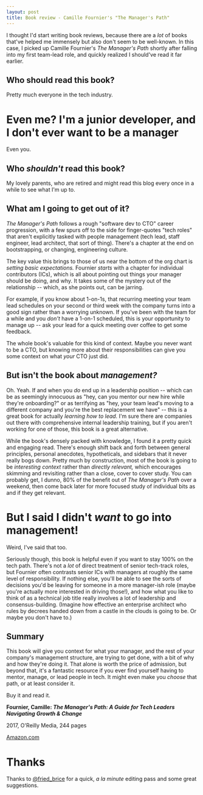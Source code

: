 ```yaml
---
layout: post
title: Book review - Camille Fournier's "The Manager's Path"
---
```


I thought I'd start writing book reviews, because there are a _lot_ of
books that've helped me immensely but also don't seem to be well-known.
In this case, I picked up Camille Fournier's _The Manager's Path_
shortly after falling into my first team-lead role, and quickly realized
I should've read it far earlier.

## Who should read this book?
Pretty much everyone in the tech industry.

# Even me? I'm a junior developer, and I don't ever want to be a manager
Even you.

## Who _shouldn't_ read this book?
My lovely parents, who are retired and might read this blog every once
in a while to see what I'm up to.

## What am I going to get out of it?
_The Manager's Path_ follows a rough "software dev to CTO" career
progression, with a few spurs off to the side for finger-quotes "tech
roles" that aren't explicitly tasked with people management (tech lead,
staff engineer, lead architect, that sort of thing). There's a chapter
at the end on bootstrapping, or changing, engineering culture.

The key value this brings to those of us near the bottom of the org
chart is _setting basic expectations._ Fournier _starts_ with a chapter
for individual contributors (ICs), which is all about pointing out
things your manager should be doing, and why. It takes some of the
mystery out of the relationship -- which, as she points out, can be
jarring.

For example, if you know about 1-on-1s, that recurring meeting your
team lead schedules on your second or third week with the company turns
into a good sign rather than a worrying unknown. If you've been with the
team for a while and you _don't_ have a 1-on-1 scheduled, this is your
opportunity to manage up -- ask your lead for a quick meeting over
coffee to get some feedback.

The whole book's valuable for this kind of context. Maybe you never want
to be a CTO, but knowing more about their responsibilities can give you
some context on what _your_ CTO just did. 

## But isn't the book about _management?_
Oh. Yeah. If and when you _do_ end up in a leadership position -- which
can be as seemingly innocuous as "hey, can you mentor our new hire while
they're onboarding?" or as terrifying as "hey, your team lead's moving
to a different company and you're the best replacement we have" -- this
is a great book for actually _learning how to lead._ I'm sure there are
companies out there with comprehensive internal leadership training, but
if you aren't working for one of those, this book is a great
alternative.

While the book's densely packed with knowledge, I found it a pretty
quick and engaging read. There's enough shift back and forth between
general principles, personal anecdotes, hypotheticals, and sidebars that
it never really bogs down. Pretty much by construction, most of the book
is going to be _interesting context_ rather than _directly relevant,_
which encourages skimming and revisiting rather than a close, cover to
cover study. You can probably get, I dunno, 80% of the benefit out of
_The Manager's Path_ over a weekend, then come back later for more
focused study of individual bits as and if they get relevant.

# But I said I didn't _want_ to go into management!
Weird, I've said that too.

Seriously though, this book is helpful even if you want to stay 100% on
the tech path. There's not a _lot_ of direct treatment of senior
tech-track roles, but Fournier often contrasts senior ICs with managers
at roughly the same level of responsibility. If nothing else, you'll be
able to see the sorts of decisions you'd be leaving for someone in a
more manager-ish role (maybe you're actually more interested in driving
those!), and how what you like to think of as a technical job title
really involves a lot of leadership and consensus-building. (Imagine how
effective an enterprise architect who rules by decrees handed down from
a castle in the clouds is going to be. Or maybe you don't have to.)

## Summary
This book will give you context for what your manager, and the rest of
your company's management structure, are trying to get done, with a bit
of why and how they're doing it. That alone is worth the price of
admission, but beyond that, it's a fantastic resource if you ever find
yourself having to mentor, manage, or lead people in tech. It might even
make you _choose_ that path, or at least consider it.

Buy it and read it.

**Fournier, Camille: _The Manager's Path: A Guide for Tech Leaders
Navigating Growth & Change_**

2017, O'Reilly Media, 244 pages

[Amazon.com](https://smile.amazon.com/Managers-Path-Leaders-Navigating-Growth/dp/1491973897/)

# Thanks

Thanks to [@fried_brice](https://twitter.com/fried_brice) for a quick,
_a la minute_ editing pass and some great suggestions.
